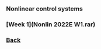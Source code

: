 ### Nonlinear control systems

### [Week 1](Nonlin 2022E W1.rar)

### [Back](https://yurideka.github.io/index)
